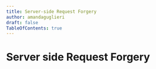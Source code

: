 ```yaml
---
title: Server-side Request Forgery
author: amandaguglieri
draft: false
TableOfContents: true
---
```


# Server side Request Forgery





